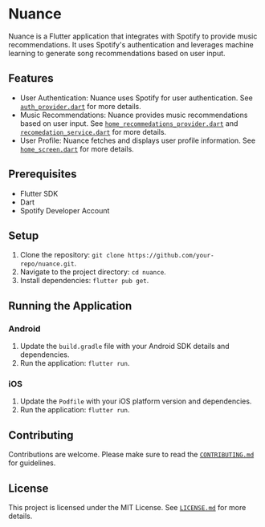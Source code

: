 # Nuance

Nuance is a Flutter application that integrates with Spotify to provide music recommendations. It uses Spotify's authentication and leverages machine learning to generate song recommendations based on user input.

## Features

- User Authentication: Nuance uses Spotify for user authentication. See [`auth_provider.dart`](lib/providers/auth_provider.dart#L1-L50) for more details.
- Music Recommendations: Nuance provides music recommendations based on user input. See [`home_recommedations_provider.dart`](lib/providers/home_recommedations_provider.dart#L1-L23) and [`recomedation_service.dart`](lib/services/recomedation_service.dart#L1-L400) for more details.
- User Profile: Nuance fetches and displays user profile information. See [`home_screen.dart`](lib/screens/home_screen.dart#L630-L690) for more details.

## Prerequisites

- Flutter SDK
- Dart
- Spotify Developer Account

## Setup

1. Clone the repository: `git clone https://github.com/your-repo/nuance.git`.
2. Navigate to the project directory: `cd nuance`.
3. Install dependencies: `flutter pub get`.

## Running the Application

### Android

1. Update the `build.gradle` file with your Android SDK details and dependencies.
2. Run the application: `flutter run`.

### iOS

1. Update the `Podfile` with your iOS platform version and dependencies.
2. Run the application: `flutter run`.

## Contributing

Contributions are welcome. Please make sure to read the [`CONTRIBUTING.md`](CONTRIBUTING.md) for guidelines.

## License

This project is licensed under the MIT License. See [`LICENSE.md`](LICENSE.md) for more details.